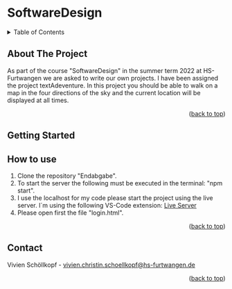 # SoftwareDesign

<!-- TABLE OF CONTENTS -->
<details>
  <summary>Table of Contents</summary>
  <ol>
    <li>
      <a href="#about-the-project">About The Project</a>
    </li>
    <li><a href="#how-to-use">How to use</a></li>
    <li><a href="#contact">Contact</a></li>
  </ol>
</details>



<!-- ABOUT THE PROJECT -->
## About The Project

As part of the course "SoftwareDesign" in the summer term 2022 at HS-Furtwangen we are asked to write our own projects. I have been assigned the project textAdeventure. In this project you should be able to walk on a map in the four directions of the sky and the current location will be displayed at all times.  


<p align="right">(<a href="#top">back to top</a>)</p>


<!-- GETTING STARTED -->
## Getting Started


 

<!-- HOWTOUSE -->
## How to use

1. Clone the repository "Endabgabe".
2. To start the server the following must be executed in the terminal: "npm start".
3. I use the localhost for my code please start the project using the live server. I´m using the following VS-Code extension: [Live Server](https://marketplace.visualstudio.com/items?itemName=ritwickdey.LiveServer)
4. Please open first the file "login.html".


<p align="right">(<a href="#top">back to top</a>)</p>


<!-- CONTACT -->
## Contact

Vivien Schöllkopf - vivien.christin.schoellkopf@hs-furtwangen.de


<p align="right">(<a href="#top">back to top</a>)</p>
